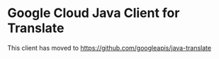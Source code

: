 # Google Cloud Java Client for Translate

This client has moved to https://github.com/googleapis/java-translate